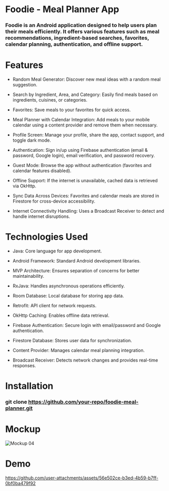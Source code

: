# Foodie - Meal Planner App
### Foodie is an Android application designed to help users plan their meals efficiently. It offers various features such as meal recommendations, ingredient-based searches, favorites, calendar planning, authentication, and offline support.
# Features
- Random Meal Generator: Discover new meal ideas with a random meal suggestion.

- Search by Ingredient, Area, and Category: Easily find meals based on ingredients, cuisines, or categories.

- Favorites: Save meals to your favorites for quick access.

- Meal Planner with Calendar Integration: Add meals to your mobile calendar using a content provider and remove them when necessary.

- Profile Screen: Manage your profile, share the app, contact support, and toggle dark mode.

- Authentication: Sign in/up using Firebase authentication (email & password, Google login), email verification, and password recovery.

- Guest Mode: Browse the app without authentication (favorites and calendar features disabled).

- Offline Support: If the internet is unavailable, cached data is retrieved via OkHttp.

- Sync Data Across Devices: Favorites and calendar meals are stored in Firestore for cross-device accessibility.

- Internet Connectivity Handling: Uses a Broadcast Receiver to detect and handle internet disruptions.
# Technologies Used

- Java: Core language for app development.

- Android Framework: Standard Android development libraries.

- MVP Architecture: Ensures separation of concerns for better maintainability.

- RxJava: Handles asynchronous operations efficiently.

- Room Database: Local database for storing app data.

- Retrofit: API client for network requests.

- OkHttp Caching: Enables offline data retrieval.

- Firebase Authentication: Secure login with email/password and Google authentication.

- Firestore Database: Stores user data for synchronization.

- Content Provider: Manages calendar meal planning integration.

- Broadcast Receiver: Detects network changes and provides real-time responses.
# Installation
### git clone https://github.com/your-repo/foodie-meal-planner.git
# Mockup
![Mockup 04](https://github.com/user-attachments/assets/815ac5ac-bda9-4768-b38d-6b2b74c9f927)
# Demo
https://github.com/user-attachments/assets/56e502ce-b3ed-4b59-b7ff-0bf0ba479f92


 

